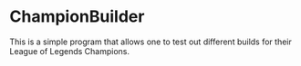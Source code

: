# ChampionBuilder
This is a simple program that allows one to test out different builds for their League of Legends Champions.

